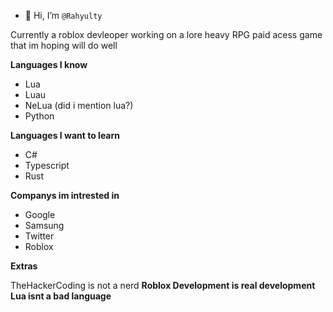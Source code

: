 - 👋 Hi, I’m ```@Rahyulty```

Currently a roblox devleoper working on a lore heavy RPG paid acess game that im hoping will do well


**Languages I know**
- Lua
- Luau
- NeLua
(did i mention lua?)
- Python

**Languages I want to learn**
- C# 
- Typescript
- Rust

**Companys im intrested in**
- Google 
- Samsung 
- Twitter
- Roblox

**Extras**

TheHackerCoding is not a  nerd
**Roblox Development is real development** 
**Lua isnt a bad language**
